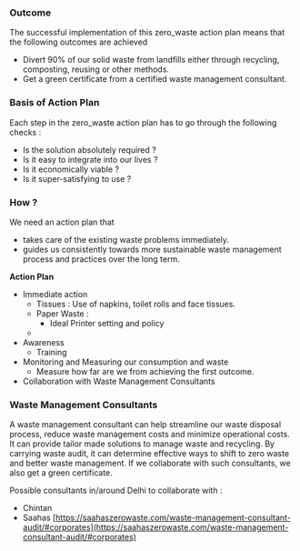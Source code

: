 
### Outcome 

The successful implementation of this zero_waste action plan means that the following outcomes are achieved
- Divert 90% of our solid waste from landfills either through recycling, composting, reusing or other methods.
- Get a green certificate from a certified waste management consultant. 
 
### Basis of Action Plan 

Each step in the zero_waste action plan has to go through the following checks :
- Is the solution absolutely required ? 
- Is it easy to integrate into our lives ? 
- Is it economically viable ?
- Is it super-satisfying to use ? 

### How ? 

We need an action plan that 
- takes care of the existing waste problems immediately. 
- guides us consistently towards more sustainable waste management process and practices over the long term. 

**Action Plan**

- Immediate action
	- Tissues : Use of napkins, toilet rolls and face tissues. 
	- Paper Waste : 
		- Ideal Printer setting and policy
	- 
- Awareness 
	- Training
- Monitoring and Measuring our consumption and waste
	- Measure how far are we from achieving the first outcome.  
- Collaboration with Waste Management Consultants


### Waste Management Consultants 

A waste management consultant can help streamline our waste disposal process, reduce waste management costs and minimize operational costs. It can provide tailor made solutions to manage waste and recycling. By carrying waste audit, it can determine effective ways to shift to zero waste and better waste management. If we collaborate with such consultants, we also get a green certificate. 

Possible consultants in/around Delhi to collaborate with : 
- Chintan 
- Saahas [https://saahaszerowaste.com/waste-management-consultant-audit/#corporates](https://saahaszerowaste.com/waste-management-consultant-audit/#corporates)
<!--stackedit_data:
eyJoaXN0b3J5IjpbLTE5OTIwNjA2NjIsNTc2NDEwNDk4LDIwOT
g5MDY1MzQsLTczNTkxNzU3NCwtMTQ0NDYwNzcyMiwtMjA4ODc0
NjYxMl19
-->